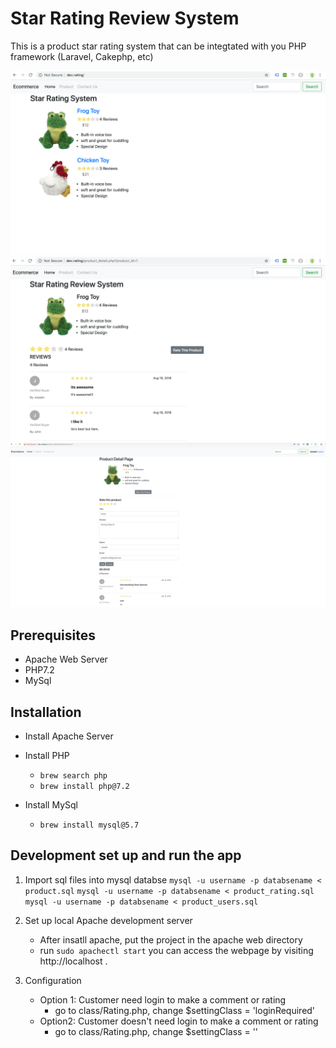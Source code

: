 # Star Rating Review System

This is a product star rating system that can be integtated with you PHP framework (Laravel, Cakephp, etc)

![home](image/home.png)
![product detail](image/product-detail.png)
![product rating](image/product-rating.png)




## Prerequisites

* Apache Web Server
* PHP7.2
* MySql


## Installation

* Install Apache Server

* Install PHP
  * `brew search php`
  * `brew install php@7.2`
  
* Install MySql 
  * `brew install mysql@5.7`


## Development set up and run the app

1. Import sql files into mysql databse 
   `mysql -u username -p databsename < product.sql`
   `mysql -u username -p databsename < product_rating.sql`
   `mysql -u username -p databsename < product_users.sql`
2. Set up local Apache development server
   *   After insatll apache, put the project in the apache web directory
   *   run `sudo apachectl start`  you can access the webpage by visiting http://localhost .
   
3. Configuration 
   *  Option 1: Customer need login to make a comment or rating
      *  go to class/Rating.php, change $settingClass = 'loginRequired'
   *  Option2: Customer doesn't need login to make a comment or rating
      *  go to class/Rating.php, change $settingClass = ''
   
   
    
    

